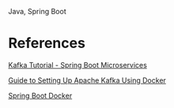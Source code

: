 Java, Spring Boot

# References

[Kafka Tutorial - Spring Boot Microservices](https://www.youtube.com/watch?v=SqVfCyfCJqw)

[Guide to Setting Up Apache Kafka Using Docker](https://www.baeldung.com/ops/kafka-docker-setup)

[Spring Boot Docker](https://spring.io/guides/topicals/spring-boot-docker/)
